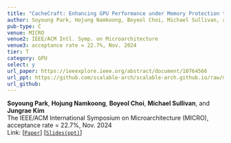 ```yaml
---
title: "CacheCraft: Enhancing GPU Performance under Memory Protection through Reconstructed Caching"
author: Soyoung Park, Hojung Namkoong, Boyeol Choi, Michael Sullivan, and Jungrae Kim
pub-type: C
venue: MICRO
venue2: IEEE/ACM Intl. Symp. on Microarchitecture
venue3: acceptance rate = 22.7%, Nov. 2024
tier: T
category: GPU
select: y
url_paper: https://ieeexplore.ieee.org/abstract/document/10764566
url_ppt: https://github.com/scalable-arch/scalable-arch.github.io/raw/main/assets/materials/2024-MICRO-CacheCraft(slides).pptx
url_github:
---
```


**Soyoung Park**, **Hojung Namkoong**, **Boyeol Choi**, **Michael Sullivan**, and **Jungrae Kim** <br>
The IEEE/ACM International Symposium on Microarchitecture (MICRO), acceptance rate = 22.7%, Nov. 2024 <br>
Link: [[```Paper```](https://ieeexplore.ieee.org/abstract/document/10764566)]
    [[```Slides(ppt)```](https://github.com/scalable-arch/scalable-arch.github.io/raw/main/assets/materials/2024-MICRO-CacheCraft(slides).pptx)]
